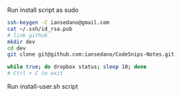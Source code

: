 Run install script as sudo

```bash
ssh-keygen -C iansedano@gmail.com
cat ~/.ssh/id_rsa.pub
# link github
mkdir dev
cd dev
git clone git@github.com:iansedano/CodeSnips-Notes.git
```

```bash
while true; do dropbox status; sleep 10; done
# Ctrl + C to exit
```

Run install-user.sh script